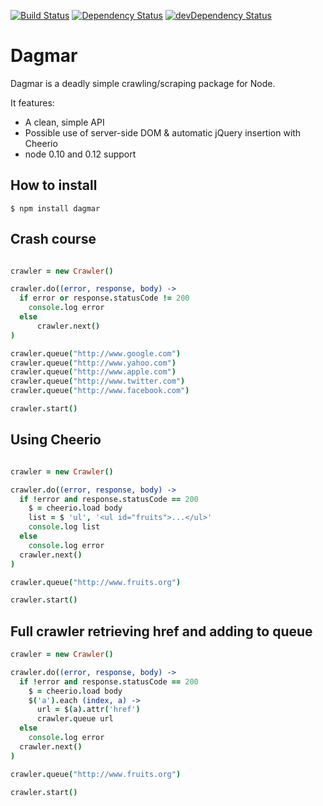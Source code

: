 [![Build Status](https://travis-ci.org/chriscx/Dagmar.svg)](https://travis-ci.org/chriscx/Dagmar)
[![Dependency Status](https://david-dm.org/chriscx/dagmar.svg)](https://david-dm.org/chriscx/dagmar)
[![devDependency Status](https://david-dm.org/chriscx/dagmar/dev-status.svg)](https://david-dm.org/chriscx/dagmar#info=devDependencies)
# Dagmar

Dagmar is a deadly simple crawling/scraping package for Node.

It features:
 * A clean, simple API
 * Possible use of server-side DOM & automatic jQuery insertion with Cheerio
 * node 0.10 and 0.12 support

## How to install

    $ npm install dagmar

## Crash course

```coffeescript

crawler = new Crawler()

crawler.do((error, response, body) ->
  if error or response.statusCode != 200
    console.log error
  else
      crawler.next()
)

crawler.queue("http://www.google.com")
crawler.queue("http://www.yahoo.com")
crawler.queue("http://www.apple.com")
crawler.queue("http://www.twitter.com")
crawler.queue("http://www.facebook.com")

crawler.start()

```

## Using Cheerio

```coffeescript

crawler = new Crawler()

crawler.do((error, response, body) ->
  if !error and response.statusCode == 200
    $ = cheerio.load body
    list = $ 'ul', '<ul id="fruits">...</ul>'
    console.log list
  else
    console.log error
  crawler.next()
)

crawler.queue("http://www.fruits.org")

crawler.start()

```

## Full crawler retrieving href and adding to queue

```coffeescript
crawler = new Crawler()

crawler.do((error, response, body) ->
  if !error and response.statusCode == 200
    $ = cheerio.load body
    $('a').each (index, a) ->
      url = $(a).attr('href')
      crawler.queue url
  else
    console.log error
  crawler.next()
)

crawler.queue("http://www.fruits.org")

crawler.start()
```
